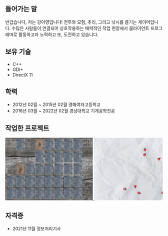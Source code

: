 ## 들어가는 말
반갑습니다, 저는 강아영입니다! 전투와 모험, 추리, 그리고 낚시를 즐기는 게이머입니다. 수많은 사람들이 연결되어 상호작용하는 매력적인 작업 현장에서 클라이언트 프로그래머로 활동하고자 노력하고 또, 도전하고 있습니다.

## 보유 기술
- C++
- GDI+
- DirectX 11

## 학력
- 2012년 02월 ~ 2015년 02월 경해여자고등학교
- 2016년 03월 ~ 2022년 02월 경상대학교 기계공학전공
 
## 작업한 프로젝트
<div style="overflow-x: scroll; white-space: nowrap;">
  <a href="https://github.com/river-zero/Memory_Game">
    <img src="https://raw.githubusercontent.com/river-zero/Memory_Game/main/Memory_Game.gif" alt="짝 맞추기 게임" width="280" height="200" style="display: inline-block;">
  </a>
 <a href="https://github.com/river-zero/Bug_Game">
    <img src="https://raw.githubusercontent.com/river-zero/Bug_Game/main/BugGame.gif" alt="벌레 게임" width="280" height="200" style="display: inline-block;">
  </a>
</div>

## 자격증
- 2021년 11월 정보처리기사

